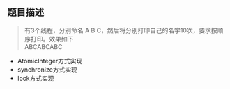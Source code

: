 ## 题目描述

> 有3个线程，分别命名 A B C，然后将分别打印自己的名字10次，要求按顺序打印。效果如下  
ABCABCABC

* AtomicInteger方式实现
* synchronize方式实现
* lock方式实现
